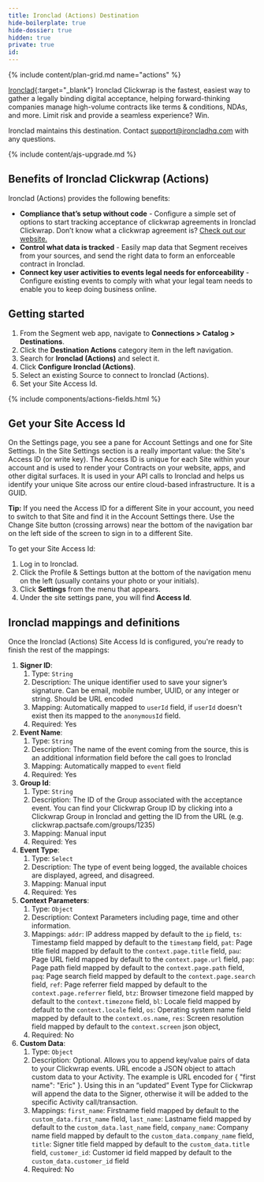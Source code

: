 ```yaml
---
title: Ironclad (Actions) Destination
hide-boilerplate: true
hide-dossier: true
hidden: true
private: true
id: 
---
```



{% include content/plan-grid.md name="actions" %}

<!-- Include a brief description of the destination here, along with a link to your website. -->
[Ironclad](https://ironcladapp.com/product/clickwrap/){:target="_blank"} Ironclad Clickwrap is the fastest, easiest way to gather a legally binding digital acceptance, helping forward-thinking companies manage high-volume contracts like terms & conditions, NDAs, and more. Limit risk and provide a seamless experience? Win.

Ironclad maintains this destination. Contact [support@ironcladhq.com](mailto:support@ironcladhq.com) with any questions.

<!-- This include describes the requirement of A.js 2.0 or higher for Actions compatibility, and is required if your destination has a web component. -->

{% include content/ajs-upgrade.md %}

<!-- In the section below, explain the value of this actions-based destination. If you don't have a classic version of the destination, remove this section. -->

## Benefits of Ironclad Clickwrap (Actions)

Ironclad (Actions) provides the following benefits:

- **Compliance that’s setup without code** - Configure a simple set of options to start tracking acceptance of clickwrap agreements in Ironclad Clickwrap. Don’t know what a clickwrap agreement is? [Check out our website.](https://ironcladapp.com/product/clickwrap/)
- **Control what data is tracked** - Easily map data that Segment receives from your sources, and send the right data to form an enforceable contract in Ironclad.
- **Connect key user activities to events legal needs for enforceability** - Configure existing events to comply with what your legal team needs to enable you to keep doing business online.


<!-- The section below explains how to enable and configure the destination. Include any configuration steps not captured below. For example, obtaining an API key from your platform and any configuration steps required to connect to the destination. -->

## Getting started

1. From the Segment web app, navigate to **Connections > Catalog > Destinations**.
2. Click the **Destination Actions** category item in the left navigation.
3. Search for **Ironclad (Actions)** and select it.
4. Click **Configure Ironclad (Actions)**.
5. Select an existing Source to connect to Ironclad (Actions).
6. Set your Site Access Id. 

<!-- The line below renders a table of connection settings (if applicable), Pre-built Mappings, and available actions. -->

{% include components/actions-fields.html %}

<!--
Additional Context

Include additional information that you think will be useful to the user here. For information that is specific to an individual mapping, please add that as a comment so that the Segment docs team can include it in the auto-generated content for that mapping.
-->

## Get your Site Access Id
On the Settings page, you see a pane for Account Settings and one for Site Settings. In the Site Settings section is a really important value: the Site's Access ID (or write key). The Access ID is unique for each Site within your account and is used to render your Contracts on your website, apps, and other digital surfaces. It is used in your API calls to Ironclad and helps us identify your unique Site across our entire cloud-based infrastructure. It is a GUID.

**Tip:** If you need the Access ID for a different Site in your account, you need to switch to that Site and find it in the Account Settings there. Use the Change Site button (crossing arrows) near the bottom of the navigation bar on the left side of the screen to sign in to a different Site.
 

To get your Site Access Id:
1. Log in to Ironclad.
2. Click the Profile & Settings button at the bottom of the navigation menu on the left (usually contains your photo or your initials).
3. Click **Settings** from the menu that appears. 
4. Under the site settings pane, you will find **Access Id**.

## Ironclad mappings and definitions

Once the Ironclad (Actions) Site Access Id is configured, you're ready to finish the rest of the mappings:

1. **Signer ID**:
    1. Type: `String`
    2. Description: The unique identifier used to save your signer’s signature. Can be email, mobile number, UUID, or any integer or string. Should be URL encoded
    3. Mapping: Automatically mapped to `userId` field, if `userId` doesn't exist then its mapped to the `anonymousId` field.
    4. Required: Yes
2. **Event Name**:
    1. Type: `String`
    2. Description: The name of the event coming from the source, this is an additional information field before the call goes to Ironclad
    3. Mapping: Automatically mapped to `event` field
    4. Required: Yes
3. **Group Id**:
    1. Type: `String`
    2. Description: The ID of the Group associated with the acceptance event. You can find your Clickwrap Group ID by clicking into a Clickwrap Group in Ironclad and getting the ID from the URL (e.g. clickwrap.pactsafe.com/groups/1235)
    3. Mapping: Manual input
    4. Required: Yes
3. **Event Type**:
    1. Type: `Select`
    2. Description: The type of event being logged, the available choices are displayed, agreed, and disagreed.
    3. Mapping: Manual input
    4. Required: Yes
4. **Context Parameters**:
    1. Type: `Object`
    2. Description: Context Parameters including page, time and other information.
    3. Mappings: 
        `addr`: IP address mapped by default to the `ip` field,
        `ts`: Timestamp field mapped by default to the `timestamp` field,
        `pat`: Page title field mapped by default to the `context.page.title` field,
        `pau`: Page URL field mapped by default to the `context.page.url` field,
        `pap`: Page path field mapped by default to the `context.page.path` field,
        `paq`: Page search field mapped by default to the `context.page.search` field,
        `ref`: Page referrer field mapped by default to the `context.page.referrer` field,
        `btz`: Browser timezone field mapped by default to the `context.timezone` field,
        `bl`: Locale field mapped by default to the `context.locale` field,
        `os`: Operating system name field mapped by default to the `context.os.name`,
        `res`: Screen resolution field mapped by default to the `context.screen` json object,
    4. Required: No
4. **Custom Data**:
    1. Type: `Object`
    2. Description: Optional. Allows you to append key/value pairs of data to your Clickwrap events. URL encode a JSON object to attach custom data to your Activity. The example is URL encoded for { "first name": "Eric" }. Using this in an “updated” Event Type for Clickwrap will append the data to the Signer, otherwise it will be added to the specific Activity call/transaction.
    3. Mappings: 
        `first_name`: Firstname field mapped by default to the `custom_data.first_name` field,
        `last_name`: Lastname field mapped by default to the `custom_data.last_name` field,
        `company_name`: Company name field mapped by default to the `custom_data.company_name` field,
        `title`: Signer title field mapped by default to the `custom_data.title` field,
        `customer_id`: Customer id field mapped by default to the `custom_data.customer_id` field
    4. Required: No

